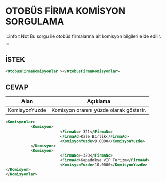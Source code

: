 # OTOBÜS FİRMA KOMİSYON SORGULAMA

:::info :exclamation: Not 
Bu sorgu ile otobüs firmalarına ait komisyon bilgileri elde edilir.
:::

## İSTEK

```xml
<OtobusFirmaKomisyonlar ></OtobusFirmaKomisyonlar>
```

## CEVAP

| Alan          | Açıklama                                |
| ------------- | --------------------------------------- |
| KomisyonYuzde | Komisyon oranını yüzde olarak gösterir. |

```xml
<Komisyonlar>
           <Komisyon>
                        <FirmaNo>-321</FirmaNo>
                        <FirmaAd>Kale Birlik</FirmaAd>
                        <KomisyonYuzde>9.0000</KomisyonYuzde>
           </Komisyon>
           <Komisyon>
                        <FirmaNo>-320</FirmaNo>
                        <FirmaAd>Kapadokya VIP Turizm</FirmaAd>
                        <KomisyonYuzde>10.0000</KomisyonYuzde>
</Komisyon>
</Komisyonlar>
```
